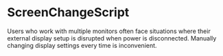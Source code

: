 # ScreenChangeScript
Users who work with multiple monitors often face situations where their external display setup is disrupted when power is disconnected. Manually changing display settings every time is inconvenient.
